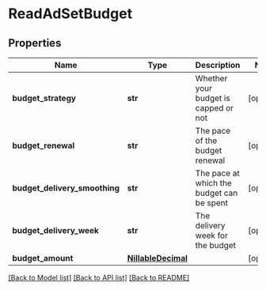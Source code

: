 # ReadAdSetBudget

## Properties
Name | Type | Description | Notes
------------ | ------------- | ------------- | -------------
**budget_strategy** | **str** | Whether your budget is capped or not | [optional] 
**budget_renewal** | **str** | The pace of the budget renewal | [optional] 
**budget_delivery_smoothing** | **str** | The pace at which the budget can be spent | [optional] 
**budget_delivery_week** | **str** | The delivery week for the budget | [optional] 
**budget_amount** | [**NillableDecimal**](NillableDecimal.md) |  | [optional] 

[[Back to Model list]](../README.md#documentation-for-models) [[Back to API list]](../README.md#documentation-for-api-endpoints) [[Back to README]](../README.md)


